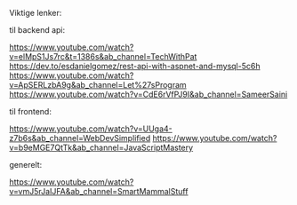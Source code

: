 Viktige lenker:

til backend api:

https://www.youtube.com/watch?v=elMpS1Js7rc&t=1386s&ab_channel=TechWithPat
https://dev.to/esdanielgomez/rest-api-with-aspnet-and-mysql-5c6h
https://www.youtube.com/watch?v=ApSERLzbA9g&ab_channel=Let%27sProgram
https://www.youtube.com/watch?v=CdE6rVfPJ9I&ab_channel=SameerSaini

til frontend:

https://www.youtube.com/watch?v=UUga4-z7b6s&ab_channel=WebDevSimplified
https://www.youtube.com/watch?v=b9eMGE7QtTk&ab_channel=JavaScriptMastery

generelt:

https://www.youtube.com/watch?v=vmJ5rJaIJFA&ab_channel=SmartMammalStuff
